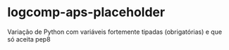 # logcomp-aps-placeholder
Variação de Python com variáveis fortemente tipadas (obrigatórias) e que só aceita pep8
